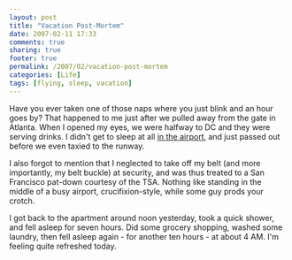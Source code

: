```yaml
---
layout: post
title: "Vacation Post-Mortem"
date: 2007-02-11 17:33
comments: true
sharing: true
footer: true
permalink: /2007/02/vacation-post-mortem
categories: [Life]
tags: [flying, sleep, vacation]
---
```

Have you ever taken one of those naps where you just blink and an hour goes by?  That happened to me just after we pulled away from the gate in Atlanta.  When I opened my eyes, we were halfway to DC and they were serving drinks.  I didn't get to sleep at all <a href="/archives/2007/02/flight_home.php">in the airport</a>, and just passed out before we even taxied to the runway.

I also forgot to mention that I neglected to take off my belt (and more importantly, my belt buckle) at security, and was thus treated to a San Francisco pat-down courtesy of the TSA.  Nothing like standing in the middle of a busy airport, crucifixion-style, while some guy prods your crotch.

I got back to the apartment around noon yesterday, took a quick shower, and fell asleep for seven hours.  Did some grocery shopping, washed some laundry, then fell asleep again - for another ten hours - at about 4 AM.  I'm feeling quite refreshed today.
